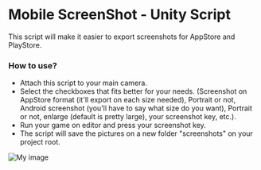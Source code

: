 # Mobile ScreenShot - Unity Script

This script will make it easier to export screenshots for AppStore and PlayStore.

### How to use?

* Attach this script to your main camera.
* Select the checkboxes that fits better for your needs. (Screenshot on AppStore format (it'll export on each size needed), Portrait or not, Android screenshot (you'll have to say what size do you want), Portrait or not, enlarge (default is pretty large), your screenshot key, etc.).
* Run your game on editor and press your screenshot key.
* The script will save the pictures on a new folder "screenshots" on your project root.

![My image](http://i.imgur.com/RfJT5JP.png)

